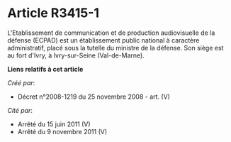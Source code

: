 # Article R3415-1

L'Etablissement de communication et de production audiovisuelle de la défense (ECPAD) est un établissement public national à
caractère administratif, placé sous la tutelle du ministre de la défense. Son siège est au fort d'Ivry, à Ivry-sur-Seine
(Val-de-Marne).

**Liens relatifs à cet article**

_Créé par_:

  - Décret n°2008-1219 du 25 novembre 2008 - art. (V)

_Cité par_:

  - Arrêté du 15 juin 2011 (V)
  - Arrêté du 9 novembre 2011 (V)
